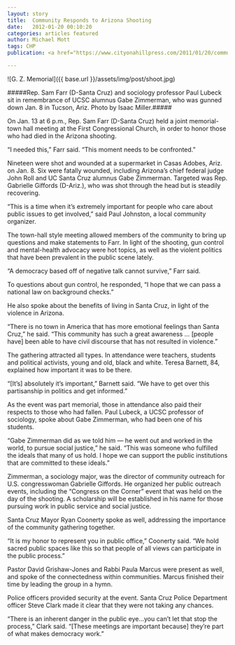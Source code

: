 ```yaml
---
layout: story
title:  Community Responds to Arizona Shooting
date:   2012-01-20 00:10:20
categories: articles featured
author: Michael Mott
tags: CHP
publication: <a href="https://www.cityonahillpress.com/2011/01/20/community-responds-to-arizona-shooting/">City on a Hill Press</a>

---
```


![G. Z. Memorial]({{ base.url }}/assets/img/post/shoot.jpg)

#####Rep. Sam Farr (D-Santa Cruz) and sociology professor Paul Lubeck sit in remembrance of UCSC alumnus Gabe Zimmerman, who was gunned down Jan. 8 in Tucson, Ariz. Photo by Isaac Miller.#####

On Jan. 13 at 6 p.m., Rep. Sam Farr (D-Santa Cruz) held a joint memorial-town hall meeting at the First Congressional Church, in order to honor those who had died in the Arizona shooting.

“I needed this,” Farr said. “This moment needs to be confronted.”

Nineteen were shot and wounded at a supermarket in Casas Adobes, Ariz. on Jan. 8. Six were fatally wounded, including Arizona’s chief federal judge John Roll and UC Santa Cruz alumnus Gabe Zimmerman. Targeted was Rep. Gabrielle Giffords (D-Ariz.), who was shot through the head but is steadily recovering.

“This is a time when it’s extremely important for people who care about public issues to get involved,” said Paul Johnston, a local community organizer.

The town-hall style meeting allowed members of the community to bring up questions and make statements to Farr. In light of the shooting, gun control and mental-health advocacy were hot topics, as well as the violent politics that have been prevalent in the public scene lately.

“A democracy based off of negative talk cannot survive,” Farr said.

To questions about gun control, he responded, “I hope that we can pass a national law on background checks.”

He also spoke about the benefits of living in Santa Cruz, in light of the violence in Arizona.

“There is no town in America that has more emotional feelings than Santa Cruz,” he said. “This community has such a great awareness … [people have] been able to have civil discourse that has not resulted in violence.”

The gathering attracted all types. In attendance were teachers, students and political activists, young and old, black and white. Teresa Barnett, 84, explained how important it was to be there.

“[It’s] absolutely it’s important,” Barnett said. “We have to get over this partisanship in politics and get informed.”

As the event was part memorial, those in attendance also paid their respects to those who had fallen. Paul Lubeck, a UCSC professor of sociology, spoke about Gabe Zimmerman, who had been one of his students.

“Gabe Zimmerman did as we told him — he went out and worked in the world, to pursue social justice,” he said. “This was someone who fulfilled the ideals that many of us hold. I hope we can support the public institutions that are committed to these ideals.”

Zimmerman, a sociology major, was the director of community outreach for U.S. congresswoman Gabrielle Giffords. He organized her public outreach events, including the “Congress on the Corner” event that was held on the day of the shooting. A scholarship will be established in his name for those pursuing work in public service and social justice.

Santa Cruz Mayor Ryan Coonerty spoke as well, addressing the importance of the community gathering together.

“It is my honor to represent you in public office,” Coonerty said. “We hold sacred public spaces like this so that people of all views can participate in the public process.”

Pastor David Grishaw-Jones and Rabbi Paula Marcus were present as well, and spoke of the connectedness within communities. Marcus finished their time by leading the group in a hymn.

Police officers provided security at the event. Santa Cruz Police Department officer Steve Clark made it clear that they were not taking any chances.

“There is an inherent danger in the public eye…you can’t let that stop the process,” Clark said. “[These meetings are important because] they’re part of what makes democracy work.”